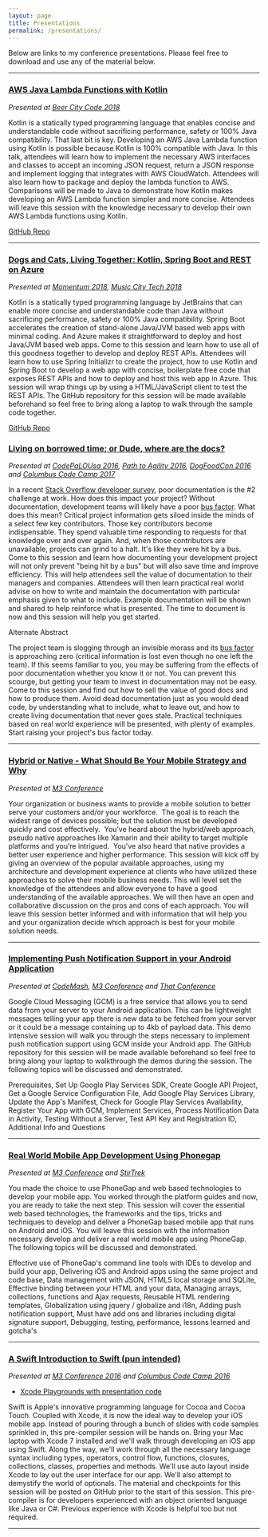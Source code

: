```yaml
---
layout: page
title: Presentations
permalink: /presentations/
---
```


Below are links to my conference presentations. Please feel free to download and use
any of the material below.

---
### [AWS Java Lambda Functions with Kotlin](https://goo.gl/EHfTEC)
*Presented at [Beer City Code 2018](http://beercitycode.com)*

Kotlin is a statically typed programming language that enables concise and understandable code without sacrificing performance, safety or 100% Java compatibility. That last bit is key. Developing an AWS Java Lambda function using Kotlin is possible because Kotlin is 100% compatible with Java. In this talk, attendees will learn how to implement the necessary AWS interfaces and classes to accept an incoming JSON request, return a JSON response and implement logging that integrates with AWS CloudWatch. Attendees will also learn how to package and deploy the lambda function to AWS. Comparisons will be made to Java to demonstrate how Kotlin makes developing an AWS Lambda function simpler and more concise. Attendees will leave this session with the knowledge necessary to develop their own AWS Lambda functions using Kotlin.

[GitHub Repo](https://github.com/jkwuc89/kotlinawslambda)

---
### [Dogs and Cats, Living Together: Kotlin, Spring Boot and REST on Azure](https://goo.gl/DQ7cEU)
*Presented at [Momentum 2018](http://momentumdevcon.com), [Music City Tech 2018](http://www.musiccitytech.com)*

Kotlin is a statically typed programming language by JetBrains that can enable more concise and understandable code than Java without sacrificing performance, safety or 100% Java compatibility. Spring Boot accelerates the creation of stand-alone Java/JVM based web apps with minimal coding. And Azure makes it straightforward to deploy and host Java/JVM based web apps. Come to this session and learn how to use all of this goodness together to develop and deploy REST APIs. Attendees will learn how to use Spring Initializr to create the project, how to use Kotlin and Spring Boot to develop a web app with concise, boilerplate free code that exposes REST APIs and how to deploy and host this web app in Azure. This session will wrap things up by using a HTML/JavaScript client to test the REST APIs. The GitHub repository for this session will be made available beforehand so feel free to bring along a laptop to walk through the sample code together.

[GitHub Repo](https://github.com/jkwuc89/tasktracker)

### [Living on borrowed time; or Dude, where are the docs?](https://goo.gl/H4wvrg)
*Presented at [CodePaLOUsa 2016](http://www.codepalousa.com), [Path to Agility 2016](http://www.thepathtoagility.com), [DogFoodCon 2016](http://dogfoodcon.com) and [Columbus Code Camp 2017](http://columbuscodecamp.com)*

In a recent [Stack Overflow developer survey](https://goo.gl/yHfNDA), poor documentation is the #2 challenge at work. How does this impact your project?
Without documentation, development teams will likely have a poor [bus factor](https://goo.gl/68Lis6). What does this mean? Critical project information gets siloed inside the minds of a select few key contributors. Those key contributors become indispensable. They spend valuable time responding to requests for that knowledge over and over again. And, when those contributors are unavailable, projects can grind to a halt. It's like they were hit by a bus. Come to this session and learn how documenting your development project will not only prevent "being hit by a bus" but will also save time and improve efficiency. This will help attendees sell the value of documentation to their managers and companies. Attendees will then learn practical real world advise on how to write and maintain the documentation with particular emphasis given to what to include. Example documentation will be shown and shared to help reinforce what is presented. The time to document is now and this session will help you get started.

Alternate Abstract

The project team is slogging through an invisible morass and its [bus factor](https://goo.gl/68Lis6) is approaching zero (critical information is lost even though no one left the team). If this seems familiar to you, you may be suffering from the effects of poor documentation whether you know it or not. You can prevent this scourge, but getting your team to invest in documentation may not be easy. Come to this session and find out how to sell the value of good docs and how to produce them. Avoid dead documentation just as you would dead code, by understanding what to include, what to leave out, and how to create living documentation that never goes stale. Practical techniques based on real world experience will be presented, with plenty of examples. Start raising your project's bus factor today.

---

### [Hybrid or Native - What Should Be Your Mobile Strategy and Why](https://github.com/jkwuc89/Presentations/blob/master/Hybrid%20or%20Native%20Mobile%20App%20Strategy.pptx?raw=true)
*Presented at [M3 Conference](http://m3conf.com)*

Your organization or business wants to provide a mobile solution to better serve your customers and/or your workforce.  The goal is to reach the widest range of devices possible; but the solution must be developed quickly and cost effectively.  You’ve heard about the hybrid/web approach, pseudo native approaches like Xamarin and their ability to target multiple platforms and you’re intrigued.  You've also heard that native provides a better user experience and higher performance. This session will kick off by giving an overview of the popular available approaches, using my architecture and development experience at clients who have utilized these approaches to solve their mobile business needs. This will level set the knowledge of the attendees and allow everyone to have a good understanding of the available approaches. We will then have an open and collaborative discussion on the pros and cons of each approach. You will leave this session better informed and with information that will help you and your organization decide which approach is best for your mobile solution needs.

---

### [Implementing Push Notification Support in your Android Application](https://github.com/jkwuc89/Presentations/blob/master/Implementing%20Push%20Notification%20in%20Android.pptx?raw=true)
*Presented at [CodeMash](http://www.codemash.org), [M3 Conference](http://m3conf.com) and [That Conference](https://www.thatconference.com)*

Google Cloud Messaging (GCM) is a free service that allows you to send data from your server to your Android application.  This can be lightweight messages telling your app there is new data to be fetched from your server or it could be a message containing up to 4kb of payload data. This demo intensive session will walk you through the steps necessary to implement push notification support using GCM inside your Android app. The GitHub repository for this session will be made available beforehand so feel free to bring along your laptop to walkthrough the demos during the session. The following topics will be discussed and demonstrated.

Prerequisites, Set Up Google Play Services SDK, Create Google API Project, Get a Google Service Configuration File,
Add Google Play Services Library,
Update the App's Manifest,
Check for Google Play Services Availability,
Register Your App with GCM,
Implement Services,
Process Notification Data in Activity,
Testing Without a Server,
Test API Key and Registration ID,
Additional Info and Questions

---

### [Real World Mobile App Development Using Phonegap](https://github.com/jkwuc89/Presentations/blob/master/RealWorldMobileAppDevelopment.pptx?raw=true)
*Presented at [M3 Conference](http://m3conf.com) and [StirTrek](http://stirtrek.com)*

You made the choice to use PhoneGap and web based technologies to develop your mobile app. You worked through the platform guides and now, you are ready to take the next step. This session will cover the essential web based technologies, the frameworks and the tips, tricks and techniques to develop and deliver a PhoneGap based mobile app that runs on Android and iOS. You will leave this session with the information necessary develop and deliver a real world mobile app using PhoneGap. The following topics will be discussed and demonstrated.

Effective use of PhoneGap's command line tools with IDEs to develop and build your app,
Delivering iOS and Android apps using the same project and code base,
Data management with JSON, HTML5 local storage and SQLite,
Effective binding between your HTML and your data,
Managing arrays, collections, functions and Ajax requests,
Reusable HTML rendering templates,
Globalization using jquery / globalize and i18n,
Adding push notification support,
Must have add ons and libraries including digital signature support,
Debugging, testing, performance, lessons learned and gotcha's
 
---

### [A Swift Introduction to Swift (pun intended)](https://github.com/jkwuc89/Presentations/blob/master/A%20Swift%20Introduction%20to%20Swift.pptx?raw=true)
*Presented at [M3 Conference 2016](http://m3conf.com) and [Columbus Code Camp 2016](http://columbuscodecamp.com)*

 - [Xcode Playgrounds with presentation code](https://github.com/jkwuc89/SwiftPlaygrounds/tree/master/Swift%20Introduction%20to%20Swift)

Swift is Apple's innovative programming language for Cocoa and Cocoa Touch. Coupled with Xcode, it is now the ideal way to develop your iOS mobile app. Instead of pouring through a bunch of slides with code samples sprinkled in, this pre-compiler session will be hands on. Bring your Mac laptop with Xcode 7 installed and  we'll walk through developing an iOS app using Swift. Along the way, we'll work through all the necessary language syntax including types, operators, control flow, functions, closures, collections, classes, properties and methods. We'll use auto layout inside Xcode to lay out the user interface for our app. We'll also attempt to demystify the world of optionals. The material and checkpoints for this session will be posted on GitHub prior to the start of this session. This pre-compiler is for developers experienced with an object oriented language like Java or C#. Previous experience with Xcode is helpful too but not required.

---


